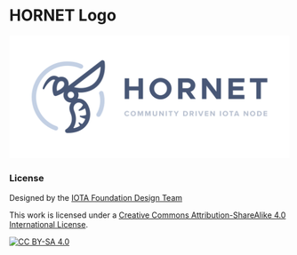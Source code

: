 # HORNET Logo

<p><img src="https://raw.githubusercontent.com/gohornet/logo/master/HORNET_logo.svg?sanitize=true"></p>

### License 
Designed by the [IOTA Foundation Design Team](https://www.iota.org/)

This work is licensed under a [Creative Commons Attribution-ShareAlike 4.0
International License][cc-by-sa].

[![CC BY-SA 4.0][cc-by-sa-image]][cc-by-sa]

[cc-by-sa]: http://creativecommons.org/licenses/by-sa/4.0/
[cc-by-sa-image]: https://licensebuttons.net/l/by-sa/4.0/88x31.png
[cc-by-sa-shield]: https://img.shields.io/badge/License-CC%20BY--SA%204.0-lightgrey.svg